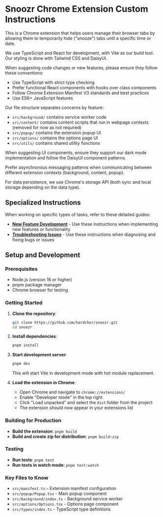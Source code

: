 # Snoozr Chrome Extension Custom Instructions

This is a Chrome extension that helps users manage their browser tabs by allowing them to temporarily hide ("snooze") tabs until a specific time or date.

We use TypeScript and React for development, with Vite as our build tool. Our styling is done with Tailwind CSS and DaisyUI.

When suggesting code changes or new features, please ensure they follow these conventions:

- Use TypeScript with strict type checking
- Prefer functional React components with hooks over class components
- Follow Chrome Extension Manifest V3 standards and best practices
- Use ES6+ JavaScript features

Our file structure separates concerns by feature:

- `src/background/` contains service worker code
- `src/content/` contains content scripts that run in webpage contexts (removed for now as not required)
- `src/popup/` contains the extension popup UI
- `src/options/` contains the options page UI
- `src/utils/` contains shared utility functions

When suggesting UI components, ensure they support our dark mode implementation and follow the DaisyUI component patterns.

Prefer asynchronous messaging patterns when communicating between different extension contexts (background, content, popup).

For data persistence, we use Chrome's storage API (both sync and local storage depending on the data type).

## Specialized Instructions

When working on specific types of tasks, refer to these detailed guides:

- **[New Feature Development](.github/prompts/new-feature.prompt.md)** - Use these instructions when implementing new features or functionality
- **[Troubleshooting Issues](.github/prompts/troubleshooting.prompt.md)** - Use these instructions when diagnosing and fixing bugs or issues

## Setup and Development

### Prerequisites

- Node.js (version 16 or higher)
- pnpm package manager
- Chrome browser for testing

### Getting Started

1. **Clone the repository**:

   ```bash
   git clone https://github.com/hardchor/snoozr.git
   cd snoozr
   ```

2. **Install dependencies**:

   ```bash
   pnpm install
   ```

3. **Start development server**:

   ```bash
   pnpm dev
   ```

   This will start Vite in development mode with hot module replacement.

4. **Load the extension in Chrome**:
   - Open Chrome and navigate to `chrome://extensions/`
   - Enable "Developer mode" in the top right
   - Click "Load unpacked" and select the `dist` folder from the project
   - The extension should now appear in your extensions list

### Building for Production

- **Build the extension**: `pnpm build`
- **Build and create zip for distribution**: `pnpm build:zip`

### Testing

- **Run tests**: `pnpm test`
- **Run tests in watch mode**: `pnpm test:watch`

### Key Files to Know

- `src/manifest.ts` - Extension manifest configuration
- `src/popup/Popup.tsx` - Main popup component
- `src/background/index.ts` - Background service worker
- `src/options/Options.tsx` - Options page component
- `src/types/index.ts` - TypeScript type definitions
